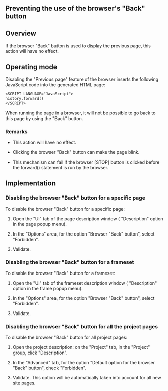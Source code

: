 


## Preventing the use of the browser's "Back" button
			



<a name="NOTE1"></a>
<a name="NOTE1_1"></a>


## Overview
<a name="overview_ELTTEXTE000146"></a>
If the browser "Back" button is used to display the previous page, this action will have no effect.

<a name="NOTE2"></a>
<a name="NOTE2_1"></a>


## Operating mode
<a name="operating_mode_ELTTEXTE000170"></a>
Disabling the "Previous page" feature of the browser inserts the following JavaScript code into the generated HTML page:


```txt
<SCRIPT LANGUAGE="JavaScript">
history.forward()
</SCRIPT>
```
When running the page in a browser, it will not be possible to go back to this page by using the "Back" button.
<a name="NOTE2_2"></a>


### Remarks
<a name="remarks_ELTPARAGRAPHE000026"></a>

- This action will have no effect.

- Clicking the browser "Back" button can make the page blink.

- This mechanism can fail if the browser [STOP] button is clicked before the forward() statement is run by the browser.




<a name="NOTE3"></a>
<a name="NOTE3_1"></a>


## Implementation
<a name="implementation_ELTTEXTE000200"></a>


### Disabling the browser "Back" button for a specific page
<a name="disabling_the_browser_back_button_for_specific_page_ELTPARAGRAPHE000043"></a>

To disable the browser "Back" button for a specific page: 

1. Open the "UI" tab of the page description window ( "Description" option in the page popup menu).

2. In the "Options" area, for the option "Browser "Back" button", select "Forbidden".

3. Validate.



<a name="NOTE3_2"></a>


### Disabling the browser "Back" button for a frameset
<a name="disabling_the_browser_back_button_for_frameset_ELTPARAGRAPHE000058"></a>

To disable the browser "Back" button for a frameset: 

1. Open the "UI" tab of the frameset description window ( "Description" option in the frame popup menu).

2. In the "Options" area, for the option "Browser "Back" button", select "Forbidden".

3. Validate.



<a name="NOTE3_3"></a>


### Disabling the browser "Back" button for all the project pages
<a name="disabling_the_browser_back_button_for_all_the_project_pages_ELTPARAGRAPHE000073"></a>

To disable the browser "Back" button for all project pages: 

1. Open the project description: on the "Project" tab, in the "Project" group, click "Description".

2. In the "Advanced" tab, for the option "Default option for the browser "Back" button", check "Forbidden".

3. Validate. This option will be automatically taken into account for all new site pages.





